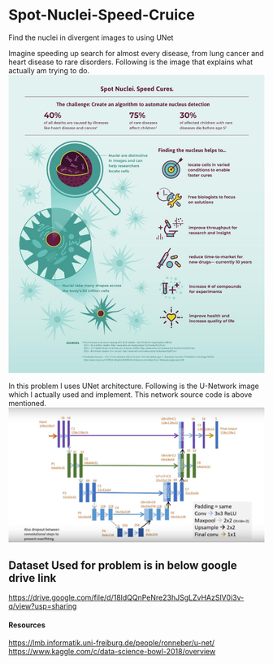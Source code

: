 # Spot-Nuclei-Speed-Cruice
Find the nuclei in divergent images to using UNet


Imagine speeding up search for almost every disease, from lung cancer and heart disease to rare disorders. Following is the image that explains what actually am trying to do.
![Spot-Nuclei-Speed-Cruice](https://github.com/zawster/Spot-Nuclei-Speed-Cruice/blob/master/elaboration/dsb.jpg)

In this problem I uses UNet architecture. Following is the U-Network image which I actually used and implement. This network source code is above mentioned.
![UNet](https://github.com/zawster/Spot-Nuclei-Speed-Cruice/blob/master/elaboration/UNet.png)

## Dataset Used for problem is in below google drive link
https://drive.google.com/file/d/18ldQQnPeNre23hJSgLZvHAzSlV0i3v-q/view?usp=sharing

#### Resources
https://lmb.informatik.uni-freiburg.de/people/ronneber/u-net/
https://www.kaggle.com/c/data-science-bowl-2018/overview
